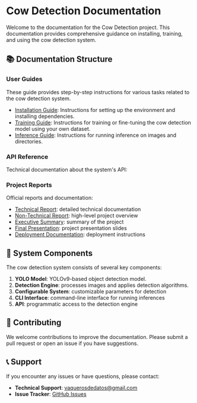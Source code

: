 # Cow Detection Documentation

Welcome to the documentation for the Cow Detection project. This documentation provides comprehensive guidance on installing, training, and using the cow detection system.

## 📚 Documentation Structure

### User Guides

These guide provides step-by-step instructions for various tasks related to the cow detection system.

- [Installation Guide](guides/installation.md): Instructions for setting up the environment and installing dependencies.
- [Training Guide](guides/training.md): Instructions for training or fine-tuning the cow detection model using your own dataset.
- [Inference Guide](guides/inference.md): Instructions for running inference on images and directories.

### API Reference

Technical documentation about the system's API:

### Project Reports

Official reports and documentation:

- [Technical Report](technical/reports/Reporte%20Final%20Tecnico.pdf): detailed technical documentation
- [Non-Technical Report](technical/reports/Reporte%20Final%20No%20Tecnico.pdf): high-level project overview
- [Executive Summary](technical/reports/Reporte%20Ejecutivo.pdf): summary of the project
- [Final Presentation](technical/reports/Presentación%20final%20TC3007.pdf): project presentation slides
- [Deployment Documentation](technical/reports/deployment.pdf): deployment instructions

## 🧩 System Components

The cow detection system consists of several key components:

1. **YOLO Model**: YOLOv9-based object detection model.
2. **Detection Engine**: processes images and applies detection algorithms.
3. **Configurable System**: customizable parameters for detection
4. **CLI Interface**: command-line interface for running inferences
5. **API**: programmatic access to the detection engine

## 🤝 Contributing

We welcome contributions to improve the documentation. Please submit a pull request or open an issue if you have suggestions.

## 📞 Support

If you encounter any issues or have questions, please contact:

- **Technical Support**: [vaquerosdedatos@gmail.com](emailto:vaquerosdedatos@gmail.com)
- **Issue Tracker**: [GitHub Issues](https://github.com/salgue441/caetec-cow-classification/issues)
